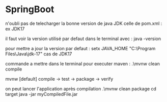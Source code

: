 # SpringBoot
n'oubli pas de telecharger la bonne version de java JDK celle de pom.xml : ex JDK17 

il faut voir la version utilisé par defaut dans le terminal avec : java -version

pour mettre a jour la version par defaut : setx JAVA_HOME "C:\Program Files\Java\jdk-17" cas de JDK17

commande a mettre dans le terminal pour executer maven :
.\mvnw clean compile

mvnw  [default] compile -> test -> package -> verify

on peut lancer l'application après compilation
.\mvnw clean package 
cd target 
java -jar myCompiledFile.jar



